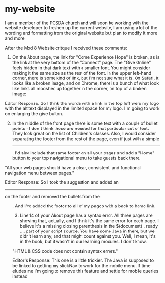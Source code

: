 # my-website
I am a member of the POSDA church and will soon be working with
 the website developer to freshen up the current website, I am using a lot of the wording
 and formatting from the original website but plan to modify it more and more

After the Mod 8 Website critque I received these comments:

1) On the About page, the link for "Come Experience Hope" is broken, as is the link at the very bottom of the "Connect" page. The "Give Online" feels hidden in that dark text with a smaller font. You might consider making it the same size as the rest of the font. In the upper left-hand corner, there is some kind of link, but I'm not sure what it is. On Safari, it looks like a broken image, and on Chrome, there is a bunch of what look like links all mooshed up together in the corner, on top of a broken image:

Editor Response:
So I think the words with a link in the top left were my logo with the alt text displayed in the limited space for my logo. I'm going to work on enlarging the give button. 

 

2) In the middle of the front page there is some text with a couple of bullet points - I don't think those are needed for that particular set of text. They look great on the list of Children's classes. Also, I would consider separating the footer from the rest of the page, even if just with a simple <hr>. I'd also include that same footer on all your pages and add a "Home" button to your top navigational menu to take guests back there. 

"All your web pages should have a clear, consistent, and functional navigation menu between pages."


Editor Response:
So I took the suggestion and added an <hr> on the footer and removed the bullets from the <ul>. And I've added the footer to all of my pages with a back to home link.



3) Line 14 of your About page has a syntax error. All three pages are showing that, actually, and I think it's the same error for each page. I believe it's a missing closing parenthesis in the $(document) . ready .... part of your script source. You have some Java in there, but we didn't learn any, and that might count against you. Well, I mean, it's in the book, but it wasn't in our learning modules. I don't know. 

"HTML & CSS code does not contain syntax errors."

Editor's Response:
This one is a little trickier. The Java is supposed to be linked to getting my slickNav to work for the mobile menu. If time eludes me I'm going to remove this feature and settle for mobile queries instead. 